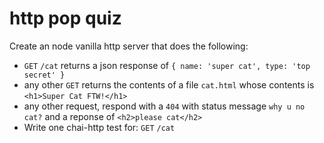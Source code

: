 # http pop quiz

Create an node vanilla http server that does the following:

* `GET` `/cat` returns a json response of `{ name: 'super cat', type: 'top secret' }`
* any other `GET` returns the contents of a file `cat.html` whose contents is `<h1>Super Cat FTW!</h1>`
* any other request, respond with a `404` with status message `why u no cat?` and a reponse of 
`<h2>please cat</h2>`
* Write one chai-http test for: `GET` `/cat` 
